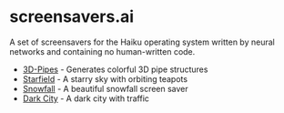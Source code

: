 # screensavers.ai
A set of screensavers for the Haiku operating system written by neural networks and containing no human-written code.

* [3D-Pipes](/3d%20Pipes/about.md) - Generates colorful 3D pipe structures
* [Starfield](/Starfield/about.md) - A starry sky with orbiting teapots
* [Snowfall](/Snowfall/about.md) - A beautiful snowfall screen saver
* [Dark City](/Dark%20City/about.md) - A dark city with traffic
